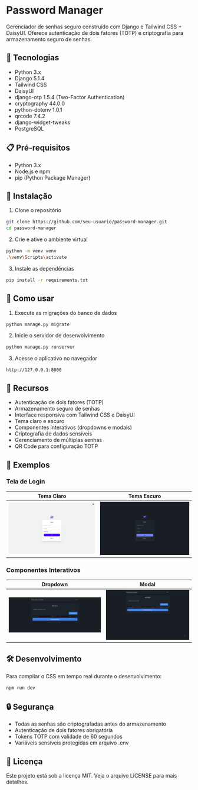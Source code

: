 # Password Manager

Gerenciador de senhas seguro construído com Django e Tailwind CSS + DaisyUI. Oferece autenticação de dois fatores (TOTP) e criptografia para armazenamento seguro de senhas.

## 🚀 Tecnologias

- Python 3.x
- Django 5.1.4
- Tailwind CSS
- DaisyUI
- django-otp 1.5.4 (Two-Factor Authentication)
- cryptography 44.0.0
- python-dotenv 1.0.1
- qrcode 7.4.2
- django-widget-tweaks
- PostgreSQL

## 📋 Pré-requisitos

- Python 3.x
- Node.js e npm
- pip (Python Package Manager)

## 🔧 Instalação

1. Clone o repositório
```bash
git clone https://github.com/seu-usuario/password-manager.git
cd password-manager
```
2. Crie e ative o ambiente virtual
```bash
python -m venv venv
.\venv\Scripts\activate
```
3. Instale as dependências
```bash
pip install -r requirements.txt
```

## 🚀 Como usar

1. Execute as migrações do banco de dados
```bash
python manage.py migrate
```
2. Inicie o servidor de desenvolvimento
```bash
python manage.py runserver
```
3. Acesse o aplicativo no navegador
```
http://127.0.0.1:8000
```

## 🔐 Recursos

- Autenticação de dois fatores (TOTP)
- Armazenamento seguro de senhas
- Interface responsiva com Tailwind CSS e DaisyUI
- Tema claro e escuro
- Componentes interativos (dropdowns e modais)
- Criptografia de dados sensíveis
- Gerenciamento de múltiplas senhas
- QR Code para configuração TOTP

## 📸 Exemplos

### Tela de Login

| Tema Claro | Tema Escuro |
|------------|-------------|
| ![Login Tema Claro](docs/Sign-in-light.png) | ![Login Tema Escuro](docs/Sign-in-dark.png) |

### Componentes Interativos

| Dropdown | Modal |
|----------|-------|
| ![Exemplo Dropdown](docs/dropdown.gif) | ![Exemplo Modal](docs/modal.gif) |

## 🛠️ Desenvolvimento

Para compilar o CSS em tempo real durante o desenvolvimento:
```bash
npm run dev
```

## 🔒 Segurança

- Todas as senhas são criptografadas antes do armazenamento
- Autenticação de dois fatores obrigatória
- Tokens TOTP com validade de 60 segundos
- Variáveis sensíveis protegidas em arquivo .env

## 📝 Licença

Este projeto está sob a licença MIT. Veja o arquivo LICENSE para mais detalhes.
